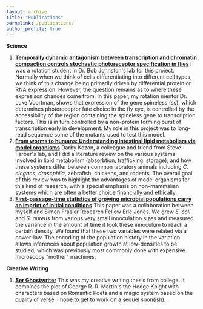 ```yaml
---
layout: archive
title: "Publications"
permalink: /publications/
author_profile: true
---
```


**Science**

1. **[Temporally dynamic antagonism between transcription and chromatin compaction controls stochastic photoreceptor specification in flies](https://www.cell.com/developmental-cell/pdf/S1534-5807(22)00457-9.pdf)** I was a rotation student in Dr. Bob Johnston's lab for this project. Normally when we think of cells differentiating into different cell types, we think of this change being primarily driven by differential protein or RNA expression. However, the question remains as to where these expresison changes come from. In this paper, my rotation mentor Dr. Luke Voortman, shows that expression of the gene spineless (ss), which determines photoreceptor fate choice in the fly eye, is controlled by the accessibility of the region containing the spineless gene to transcription factors. This is in turn controlled by a non-protein forming burst of transcription early in development. My role in this project was to long-read sequence some of the mutants used to test this model. 
2. **[From worms to humans: Understanding intestinal lipid metabolism via model organisms](https://www.sciencedirect.com/science/article/abs/pii/S1388198123000148)** Darby Kozan, a colleague and friend from Steve Farber's lab, and I did a literature review on the various systems involved in lipid metabolism (absorbtion, trafficking, storage), and how these systems differ between common labratory animals including *C. elegans*, *drosophila*, zebrafish, chickens, and rodents. The overall goal of this review was to highlight the advantages of model organisms for this kind of research, with a special emphasis on non-mammalian systems which are often a better choice financially and ethically.
3. **[First-passage-time statistics of growing microbial populations carry an imprint of initial conditions](https://www.nature.com/articles/s41598-023-48726-w)** This paper was a collaboration between myself and Simon Frasier Research Fellow Eric Jones. We grew *E. coli* and *S. aureus* from various very small innoculation sizes and measured the variance in the amount of time it took these innoculum to reach a certain density. We found that these two variables were related via a power-law. The encoding of the population history in the variation allows inferences about population growth at low-densities to be studied, which was previously most commonly done with expensive microscopy "mother" machines.

**Creative Writing** 

1. **[Ser Ghostwriter](https://www.amazon.com/Ser-Ghostwriter-Joshua-Derrick-ebook/dp/B09NT3S21C/ref=sr_1_1?crid=2NYXTGE0B0Y2&keywords=ser+ghostwriter&qid=1707165309&sprefix=ser+ghostwriter%2Caps%2C71&sr=8-1)** This was my creative writing thesis from college. It combines the plot of George R. R. Martin's the Hedge Knight with characters based on Romantic Poets and a magic system based on the quality of verse. I hope to get to work on a sequel soon(ish). 
